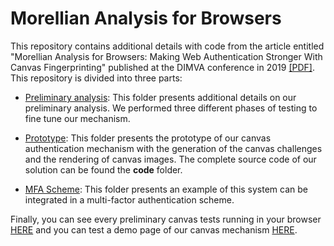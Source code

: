 # Morellian Analysis for Browsers

This repository contains additional details with code from the article 
entitled "Morellian Analysis for Browsers: Making Web Authentication 
Stronger With Canvas Fingerprinting" published at the DIMVA conference in 2019 [[PDF]](https://plaperdr.github.io/assets/documents/canvasauthentication_dimva2019.pdf).
This repository is divided into three parts:

* [Preliminary analysis](https://github.com/plaperdr/morellian-canvas/tree/master/Preliminary%20analysis): This folder presents additional details on our preliminary analysis.
We performed three different phases of testing to fine tune our mechanism.

* [Prototype](https://github.com/plaperdr/morellian-canvas/tree/master/Prototype): This folder presents the prototype of our canvas authentication mechanism
with the generation of the canvas challenges and the rendering of canvas images. The complete
source code of our solution can be found the **code** folder.

* [MFA Scheme](https://github.com/plaperdr/morellian-canvas/tree/master/MFA%20Scheme): 
This folder presents an example of this system can be integrated in a multi-factor 
authentication scheme.

Finally, you can see every preliminary canvas tests running in your browser 
[HERE](https://plaperdr.github.io/morellian-canvas/Preliminary%20analysis/webpage/canvas.html) 
and you can test a demo page of our canvas mechanism 
[HERE](https://plaperdr.github.io/morellian-canvas/Prototype/webpage/picassauth.html).
